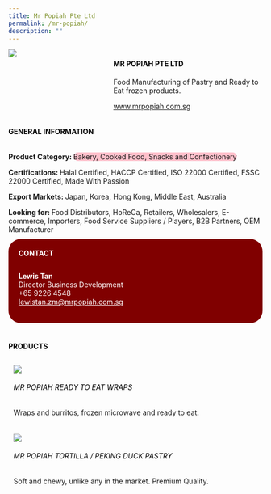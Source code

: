 ```yaml
--- 
title: Mr Popiah Pte Ltd 
permalink: /mr-popiah/ 
description: ""
---
```


<div class="flex-paragraph"> 
<div class="flex-container" style="display: flex; flex-wrap: wrap;"> 
<div class="card sgds" style="flex: 1 1 40%; display: block;"> 
<img src="https://drive.google.com/u/0/uc?id=1qYx3rwSC1JQq3JGKtCtvmmmzhd3kcR5Q&export=download"> 
</div> 
<div class="card-sgds" style="flex: 1 1 58%; display: block; margin-left: 3px"> 
<h4 style="text-transform: uppercase; color: black;">
<b>Mr Popiah Pte Ltd
</b>
</h4> 
<p>Food Manufacturing of Pastry and Ready to Eat frozen products.
</p> 
<p>
<a href="https://www.mrpopiah.com.sg" target="_blank">www.mrpopiah.com.sg
</a>
</p> 
</div> 
</div> 
</div> 
<h4 style="text-transform: uppercase; color: black;"> 
<b>General Information
</b> 
</h4> 
<div class="flex-container" style="display: flex; flex-wrap: wrap;"> 
<div class="card sgds" style="flex: 1 1 65%; display: block; align-self: stretch"> 
<div class="flex-paragraph"> 
<p> 
<b>Product Category: 
</b> 
<span style=" background-color: pink; border-radius: 10px;">Bakery, Cooked Food, Snacks and Confectionery
</span> 
</p> 
<p> 
<b>Certifications: 
</b>Halal Certified, HACCP Certified, ISO 22000 Certified, FSSC 22000 Certified, Made With Passion 
</p> 
<p> 
<b>Export Markets: 
</b>Japan, Korea, Hong Kong, Middle East, Australia 
</p> 
<p style="margin-bottom: 10px;"> 
<b>Looking for: 
</b>Food Distributors, HoReCa, Retailers, Wholesalers, E-commerce, Importers, Food Service Suppliers / Players, B2B Partners, OEM Manufacturer 
</p> 
</div> 
</div> 
<div class="card sgds" style="flex: 1 1 35%; padding: 10px; display: block; background-color: maroon; border-radius: 25px; align-self: center;"> 
<h4 style="color: white; margin-top: 10px; margin-left: 10px;">CONTACT
</h4> 
<div class="flex-paragraph"> 
<p style="padding: 10px; color: white;"> 
<b>Lewis Tan
</b> 
<br>Director Business Development
<br>+65 9226 4548
<br> 
<a href="mailto:lewistan.zm@mrpopiah.com.sg" style="color: white;">lewistan.zm@mrpopiah.com.sg
</a> 
</p> 
</div> 
</div> 
</div> 
<br> 
<h4 style="text-transform: uppercase; color: black;"> 
<b>Products
</b> 
</h4> 
<div style="display: flex; flex-wrap: wrap;"> 
<div class="card sgds" style="flex: 1 1 47%; margin: 10px; display: block;"> 
<div class="flex-image" style="display: block;"> 
<img src="https://drive.google.com/u/0/uc?id=15izZ-7U6E460hZXDtS6xB2Opqcvm7YeY&export=download"> 
</div> 
<div class="flex-paragraph"> 
<h6 style="text-transform: uppercase; color: black;">Mr Popiah Ready to Eat Wraps
</h6> 
<p>Wraps and burritos, frozen microwave and ready to eat.
</p> 
</div> 
</div> 
<div class="card sgds" style="flex: 1 1 47%; margin: 10px; display: block;"> 
<div class="flex-image" style="display: block;"> 
<img src="https://drive.google.com/u/0/uc?id=1Y9nw5T6-vdw7I3mTLlAd1qFEW4SxK0MI&export=download"> 
</div> 
<div class="flex-paragraph"> 
<h6 style="text-transform: uppercase; color: black;">Mr Popiah Tortilla / Peking Duck Pastry
</h6> 
<p>Soft and chewy, unlike any in the market. Premium Quality.
</p> 
</div> 
</div> 
</div>